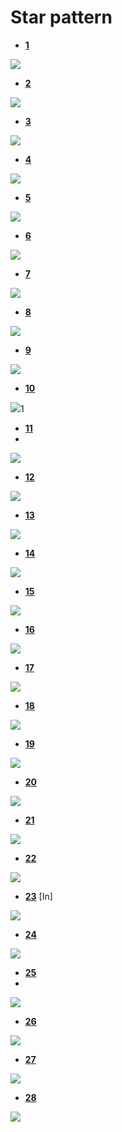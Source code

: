 
# Star pattern

- **[1](1.cpp)**

<img src="img/1.png">

- **[2](2.cpp)**

<img src="img/2.png">

- **[3](3.cpp)**

<img src="img/3.png">

- **[4](4.cpp)**

<img src="img/4.png">

- **[5](5.cpp)**

<img src="img/5.png">

- **[6](6.cpp)**

<img src="img/6.png">

- **[7](7.cpp)**

<img src="img/7.png">

- **[8](8.cpp)**

<img src="img/8.png">

- **[9](9.cpp)**

<img src="img/9.png">


- **[10](10.cpp)**

<img src="img/10.png">1

- **[11](11.cpp)**
- 
<img src="img/11.png">


- **[12](12.cpp)**

<img src="img/12.png">

- **[13](13.cpp)**

<img src="img/13.png">

- **[14](14.cpp)**

<img src="img/14.png">

- **[15](15.cpp)**

<img src="img/15.png">

- **[16](16.cpp)**

<img src="img/16.png">

- **[17](17.cpp)**

<img src="img/17.png">

- **[18](18.cpp)**

<img src="img/18.png">

- **[19](19.cpp)**

<img src="img/19.png">

- **[20](20.cpp)**

<img src="img/20.png">

- **[21](21.cpp)**

<img src="img/21.png">

- **[22](22.cpp)**

<img src="img/22.png">

- **[23](23.cpp)**   [In]

<img src="img/23.png">


- **[24](24.cpp)**

<img src="img/24.png">

- **[25](25.cpp)**
- 
<img src="img/25.png">


- **[26](26.cpp)**

<img src="img/26.png">

- **[27](27.cpp)**

<img src="img/27.png">

- **[28](28.cpp)**

<img src="img/28.png">